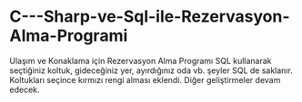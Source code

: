 # C---Sharp-ve-Sql-ile-Rezervasyon-Alma-Programi
Ulaşım ve Konaklama için Rezervasyon Alma Programı
SQL kullanarak seçtiğiniz koltuk, gideceğiniz yer, ayırdığınız oda vb. şeyler SQL de saklanır.
Koltukları seçince kırmızı rengi alması eklendi. 
Diğer geliştirmeler devam edecek.
